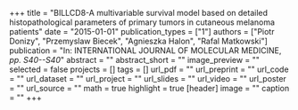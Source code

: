 +++
title = "BILLCD8-A multivariable survival model based on detailed histopathological parameters of primary tumors in cutaneous melanoma patients"
date = "2015-01-01"
publication_types = ["1"]
authors = ["Piotr Donizy", "Przemyslaw Biecek", "Agnieszka Halon", "Rafal Matkowski"]
publication = "In: INTERNATIONAL JOURNAL OF MOLECULAR MEDICINE, _pp. S40--S40_"
abstract = ""
abstract_short = ""
image_preview = ""
selected = false
projects = []
tags = []
url_pdf = ""
url_preprint = ""
url_code = ""
url_dataset = ""
url_project = ""
url_slides = ""
url_video = ""
url_poster = ""
url_source = ""
math = true
highlight = true
[header]
image = ""
caption = ""
+++
